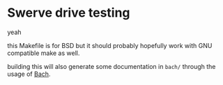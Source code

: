 # Swerve drive testing
yeah

this Makefile is for BSD but it should probably hopefully work with GNU compatible make as well.

building this will also generate some documentation in `bach/` through the usage of [Bach](https://github.com/SalineSingularityFRC/bach).
